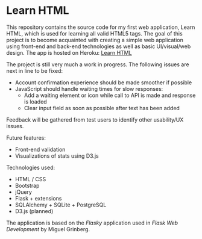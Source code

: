 Learn HTML
==========

This repository contains the source code for my first web application, Learn HTML, which is used for learning all valid HTML5 tags. The goal of this project is to become acquainted with creating a simple web application using front-end and back-end technologies as well as basic UI/visual/web design. The app is hosted on Heroku: [Learn HTML](https://learn-html.herokuapp.com)

The project is still very much a work in progress. The following issues are next in line to be fixed:

- Account confirmation experience should be made smoother if possible
- JavaScript should handle waiting times for slow responses:
    - Add a waiting element or icon while call to API is made and response is loaded
    - Clear input field as soon as possible after text has been added


Feedback will be gathered from test users to identify other usability/UX issues.


Future features:
- Front-end validation
- Visualizations of stats using D3.js


Technologies used:
- HTML / CSS
- Bootstrap
- jQuery
- Flask + extensions
- SQLAlchemy + SQLite + PostgreSQL
- D3.js (planned)


The application is based on the _Flasky_ application used in _Flask Web Development_ by Miguel Grinberg.
